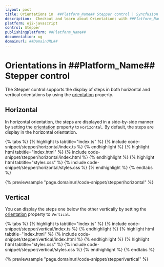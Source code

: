 ```yaml
---
layout: post
title: Orientations in  ##Platform_Name## Stepper control | Syncfusion
description:  Checkout and learn about Orientations with ##Platform_Name## Stepper control of Syncfusion Essential JS 2 and more details.
platform: ej2-javascript
control: Stepper
publishingplatform: ##Platform_Name##
documentation: ug
domainurl: ##DomainURL##
---
```


# Orientations in ##Platform_Name## Stepper control

The Stepper control supports the display of steps in both horizontal and vertical orientations by using the [orientation](https://ej2.syncfusion.com/documentation/api/stepper#orientation) property.

## Horizontal

In horizontal orientation, the steps are displayed in a side-by-side manner by setting the [orientation](https://ej2.syncfusion.com/documentation/api/stepper#orientation) property to `Horizontal`. By default, the steps are display in the horizontal orientation.

{% tabs %}
{% highlight ts tabtitle="index.ts" %}
{% include code-snippet/stepper/horizontal/index.ts %}
{% endhighlight %}
{% highlight html tabtitle="index.html" %}
{% include code-snippet/stepper/horizontal/index.html %}
{% endhighlight %}
{% highlight html tabtitle="styles.css" %}
{% include code-snippet/stepper/horizontal/styles.css %}
{% endhighlight %}
{% endtabs %}

{% previewsample "page.domainurl/code-snippet/stepper/horizontal" %}

## Vertical

You can display the steps one below the other vertically by setting the [orientation](https://ej2.syncfusion.com/documentation/api/stepper#orientation) property to `Vertical`.

{% tabs %}
{% highlight ts tabtitle="index.ts" %}
{% include code-snippet/stepper/vertical/index.ts %}
{% endhighlight %}
{% highlight html tabtitle="index.html" %}
{% include code-snippet/stepper/vertical/index.html %}
{% endhighlight %}
{% highlight html tabtitle="styles.css" %}
{% include code-snippet/stepper/vertical/styles.css %}
{% endhighlight %}
{% endtabs %}

{% previewsample "page.domainurl/code-snippet/stepper/vertical" %}